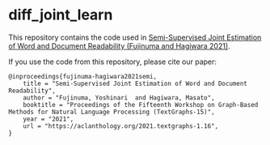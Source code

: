 diff_joint_learn
==============================

This repository contains the code used in [Semi-Supervised Joint Estimation of Word and Document Readability (Fujinuma and Hagiwara 2021)](http://arxiv.org/abs/2104.13103).

If you use the code from this repository, please cite our paper:

```
@inproceedings{fujinuma-hagiwara2021semi,
    title = "Semi-Supervised Joint Estimation of Word and Document Readability",
    author = "Fujinuma, Yoshinari  and Hagiwara, Masato",
    booktitle = "Proceedings of the Fifteenth Workshop on Graph-Based Methods for Natural Language Processing (TextGraphs-15)",
    year = "2021",
    url = "https://aclanthology.org/2021.textgraphs-1.16",
}
```
